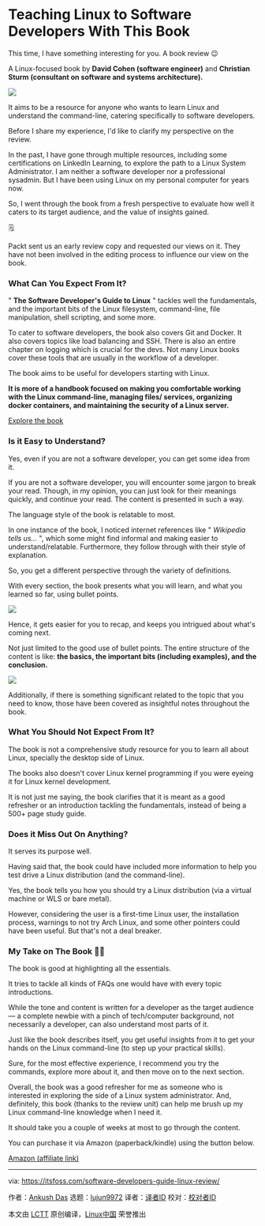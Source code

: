 [#]: subject: "Teaching Linux to Software Developers With This Book"
[#]: via: "https://itsfoss.com/software-developers-guide-linux-review/"
[#]: author: "Ankush Das https://itsfoss.com/author/ankush/"
[#]: collector: "lujun9972/lctt-scripts-1705972010"
[#]: translator: " "
[#]: reviewer: " "
[#]: publisher: " "
[#]: url: " "

Teaching Linux to Software Developers With This Book
======

This time, I have something interesting for you. A book review 😉

A Linux-focused book by **David Cohen (software engineer)** and **Christian Sturm (consultant on software and systems architecture).**

![][1]

It aims to be a resource for anyone who wants to learn Linux and understand the command-line, catering specifically to software developers.

Before I share my experience, I'd like to clarify my perspective on the review.

In the past, I have gone through multiple resources, including some certifications on LinkedIn Learning, to explore the path to a Linux System Administrator. I am neither a software developer nor a professional sysadmin. But I have been using Linux on my personal computer for years now.

So, I went through the book from a fresh perspective to evaluate how well it caters to its target audience, and the value of insights gained.

🗒️

Packt sent us an early review copy and requested our views on it. They have not been involved in the editing process to influence our view on the book.

### What Can You Expect From It?

" **The Software Developer's Guide to Linux** " tackles well the fundamentals, and the important bits of the Linux filesystem, command-line, file manipulation, shell scripting, and some more.

To cater to software developers, the book also covers Git and Docker. It also covers topics like load balancing and SSH. There is also an entire chapter on logging which is crucial for the devs. Not many Linux books cover these tools that are usually in the workflow of a developer.

The book aims to be useful for developers starting with Linux.

**It is more of a handbook focused on making you comfortable working with the Linux command-line, managing files/ services, organizing docker containers, and maintaining the security of a Linux server.**

[Explore the book][2]

### Is it Easy to Understand?

Yes, even if you are not a software developer, you can get some idea from it.

If you are not a software developer, you will encounter some jargon to break your read. Though, in my opinion, you can just look for their meanings quickly, and continue your read. The content is presented in such a way.

The language style of the book is relatable to most.

In one instance of the book, I noticed internet references like " _Wikipedia tells us..._ ", which some might find informal and making easier to understand/relatable. Furthermore, they follow through with their style of explanation.

So, you get a different perspective through the variety of definitions.

With every section, the book presents what you will learn, and what you learned so far, using bullet points.

![][3]

Hence, it gets easier for you to recap, and keeps you intrigued about what's coming next.

Not just limited to the good use of bullet points. The entire structure of the content is like: **the basics, the important bits (including examples), and the conclusion.**

![][4]

Additionally, if there is something significant related to the topic that you need to know, those have been covered as insightful notes throughout the book.

### What You Should Not Expect From It?

The book is not a comprehensive study resource for you to learn all about Linux, specially the desktop side of Linux.

The books also doesn't cover Linux kernel programming if you were eyeing it for Linux kernel development.

It is not just me saying, the book clarifies that it is meant as a good refresher or an introduction tackling the fundamentals, instead of being a 500+ page study guide.

### Does it Miss Out On Anything?

It serves its purpose well.

Having said that, the book could have included more information to help you test drive a Linux distribution (and the command-line).

Yes, the book tells you how you should try a Linux distribution (via a virtual machine or WLS or bare metal).

However, considering the user is a first-time Linux user, the installation process, warnings to not try Arch Linux, and some other pointers could have been useful. But that's not a deal breaker.

### My Take on The Book 👨‍💻

The book is good at highlighting all the essentials.

It tries to tackle all kinds of FAQs one would have with every topic introductions.

While the tone and content is written for a developer as the target audience — a complete newbie with a pinch of tech/computer background, not necessarily a developer, can also understand most parts of it.

Just like the book describes itself, you get useful insights from it to get your hands on the Linux command-line (to step up your practical skills).

Sure, for the most effective experience, I recommend you try the commands, explore more about it, and then move on to the next section.

Overall, the book was a good refresher for me as someone who is interested in exploring the side of a Linux system administrator. And, definitely, this book (thanks to the review unit) can help me brush up my Linux command-line knowledge when I need it.

It should take you a couple of weeks at most to go through the content.

You can purchase it via Amazon (paperback/kindle) using the button below.

[Amazon (affiliate link)][2]

--------------------------------------------------------------------------------

via: https://itsfoss.com/software-developers-guide-linux-review/

作者：[Ankush Das][a]
选题：[lujun9972][b]
译者：[译者ID](https://github.com/译者ID)
校对：[校对者ID](https://github.com/校对者ID)

本文由 [LCTT](https://github.com/LCTT/TranslateProject) 原创编译，[Linux中国](https://linux.cn/) 荣誉推出

[a]: https://itsfoss.com/author/ankush/
[b]: https://github.com/lujun9972
[1]: https://itsfoss.com/content/images/2024/01/software-developer-guide-book.png
[2]: https://packt.link/FPOp7
[3]: https://itsfoss.com/content/images/2024/02/bullet-points-next.jpg
[4]: https://itsfoss.com/content/images/2024/02/table-of-contents.jpg
